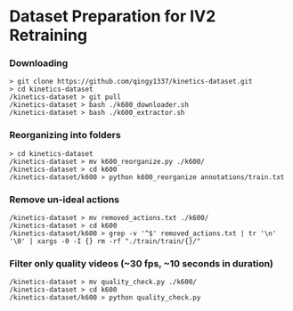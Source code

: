 # Dataset Preparation for IV2 Retraining

### Downloading
```
> git clone https://github.com/qingy1337/kinetics-dataset.git
> cd kinetics-dataset
/kinetics-dataset > git pull
/kinetics-dataset > bash ./k600_downloader.sh
/kinetics-dataset > bash ./k600_extractor.sh
```

### Reorganizing into folders
```
> cd kinetics-dataset
/kinetics-dataset > mv k600_reorganize.py ./k600/
/kinetics-dataset > cd k600
/kinetics-dataset/k600 > python k600_reorganize annotations/train.txt
```

### Remove un-ideal actions
```
/kinetics-dataset > mv removed_actions.txt ./k600/
/kinetics-dataset > cd k600
/kinetics-dataset/k600 > grep -v '^$' removed_actions.txt | tr '\n' '\0' | xargs -0 -I {} rm -rf "./train/train/{}/"
```

### Filter only quality videos (~30 fps, ~10 seconds in duration)
```
/kinetics-dataset > mv quality_check.py ./k600/
/kinetics-dataset > cd k600
/kinetics-dataset/k600 > python quality_check.py
```
